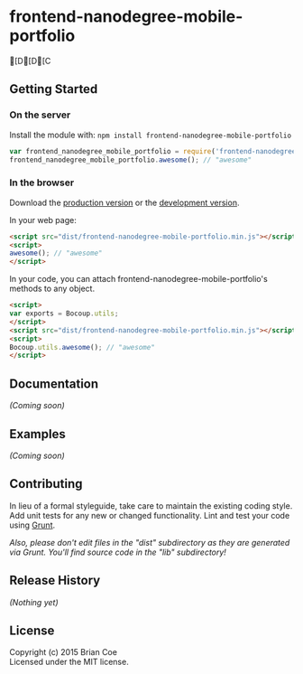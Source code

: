 # frontend-nanodegree-mobile-portfolio

[D[D[C

## Getting Started
### On the server
Install the module with: `npm install frontend-nanodegree-mobile-portfolio`

```javascript
var frontend_nanodegree_mobile_portfolio = require('frontend-nanodegree-mobile-portfolio');
frontend_nanodegree_mobile_portfolio.awesome(); // "awesome"
```

### In the browser
Download the [production version][min] or the [development version][max].

[min]: https://raw.github.com/udacity/frontend-nanodegree-mobile-portfolio/master/dist/frontend-nanodegree-mobile-portfolio.min.js
[max]: https://raw.github.com/udacity/frontend-nanodegree-mobile-portfolio/master/dist/frontend-nanodegree-mobile-portfolio.js

In your web page:

```html
<script src="dist/frontend-nanodegree-mobile-portfolio.min.js"></script>
<script>
awesome(); // "awesome"
</script>
```

In your code, you can attach frontend-nanodegree-mobile-portfolio's methods to any object.

```html
<script>
var exports = Bocoup.utils;
</script>
<script src="dist/frontend-nanodegree-mobile-portfolio.min.js"></script>
<script>
Bocoup.utils.awesome(); // "awesome"
</script>
```

## Documentation
_(Coming soon)_

## Examples
_(Coming soon)_

## Contributing
In lieu of a formal styleguide, take care to maintain the existing coding style. Add unit tests for any new or changed functionality. Lint and test your code using [Grunt](http://gruntjs.com/).

_Also, please don't edit files in the "dist" subdirectory as they are generated via Grunt. You'll find source code in the "lib" subdirectory!_

## Release History
_(Nothing yet)_

## License
Copyright (c) 2015 Brian Coe  
Licensed under the MIT license.
